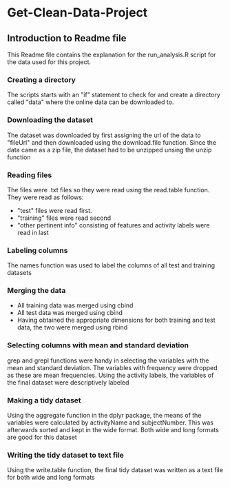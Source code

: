 # Get-Clean-Data-Project
## Introduction to Readme file
This Readme file contains the explanation for the run_analysis.R script for the data used for this project.

### Creating a directory
The scripts starts with an "if" statement to check for and create a directory called "data" where the online
data can be downloaded to.

### Downloading the dataset
The dataset was downloaded by first assigning the url of the data to "fileUrl" and then downloaded using 
the download.file function. Since the data came as a zip file, the dataset had to be unzipped unsing the unzip
function

### Reading files
The files were .txt files so they were read using the read.table function. They were read as follows:
*  "test" files were read first.
*  "training" files were read second
* "other pertinent info" consisting of features and activity labels were read in last

### Labeling columns 
The names function was used to label the columns of all test and training datasets

### Merging the data
* All training data was merged using cbind
* All test data was merged using cbind
* Having obtained the appropriate dimensions for both training and test data, the two were merged using 
rbind

### Selecting columns with mean and standard deviation
grep and grepl functions were handy in selecting the variables with the mean and standard deviation.
The variables with frequency were dropped as these are mean frequencies. Using the activity labels, the 
variables of the final dataset were descriptively labeled

### Making a tidy dataset
Using the aggregate function in the dplyr package, the means of the variables were calculated by activityName
and subjectNumber. This was afterwards sorted and kept in the wide format. Both wide and long formats are 
good for this dataset

### Writing  the tidy dataset to text file
Using the write.table function, the final tidy dataset was written as a text file for both wide and long 
formats


